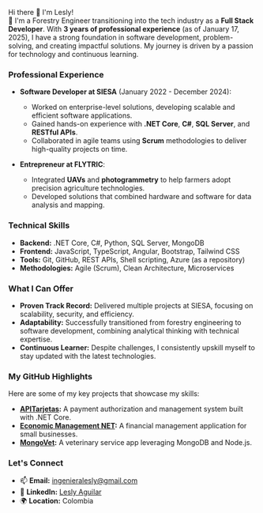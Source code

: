 Hi there 👋 I'm Lesly!  
🌱 I'm a Forestry Engineer transitioning into the tech industry as a **Full Stack Developer**. With **3 years of professional experience** (as of January 17, 2025), I have a strong foundation in software development, problem-solving, and creating impactful solutions. My journey is driven by a passion for technology and continuous learning.

### **Professional Experience**
- **Software Developer at SIESA** (January 2022 - December 2024):  
  - Worked on enterprise-level solutions, developing scalable and efficient software applications.  
  - Gained hands-on experience with **.NET Core**, **C#**, **SQL Server**, and **RESTful APIs**.  
  - Collaborated in agile teams using **Scrum** methodologies to deliver high-quality projects on time.  

- **Entrepreneur at FLYTRIC**:  
  - Integrated **UAVs** and **photogrammetry** to help farmers adopt precision agriculture technologies.  
  - Developed solutions that combined hardware and software for data analysis and mapping.  

### **Technical Skills**
- **Backend:** .NET Core, C#, Python, SQL Server, MongoDB  
- **Frontend:** JavaScript, TypeScript, Angular, Bootstrap, Tailwind CSS  
- **Tools:** Git, GitHub, REST APIs, Shell scripting, Azure (as a repository)  
- **Methodologies:** Agile (Scrum), Clean Architecture, Microservices  

### **What I Can Offer**
- **Proven Track Record:** Delivered multiple projects at SIESA, focusing on scalability, security, and efficiency.  
- **Adaptability:** Successfully transitioned from forestry engineering to software development, combining analytical thinking with technical expertise.  
- **Continuous Learner:** Despite challenges, I consistently upskill myself to stay updated with the latest technologies.  

### **My GitHub Highlights**
Here are some of my key projects that showcase my skills:  
- **[APITarjetas](https://github.com/ingenieraLesly/APITarjetas):** A payment authorization and management system built with .NET Core.  
- **[Economic Management NET](https://github.com/ingenieraLesly/EconomicMangamentNET):** A financial management application for small businesses.  
- **[MongoVet](https://github.com/ingenieraLesly/MongoVet):** A veterinary service app leveraging MongoDB and Node.js.  

### **Let's Connect**
- 📫 **Email:** ingenieralesly@gmail.com  
- 🔗 **LinkedIn:** [Lesly Aguilar](https://www.linkedin.com/in/lesly-flytric)  
- 🌍 **Location:** Colombia  
